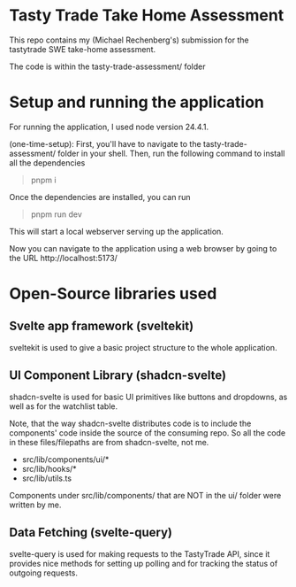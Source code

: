 # Tasty Trade Take Home Assessment 
This repo contains my (Michael Rechenberg's) submission for the tastytrade SWE take-home assessment.

The code is within the tasty-trade-assessment/ folder

# Setup and running the application

For running the application, I used node version 24.4.1.

(one-time-setup): First, you'll have to navigate to the tasty-trade-assessment/ folder in your shell.
Then, run the following command to install all the dependencies
> pnpm i

Once the dependencies are installed, you can run
> pnpm run dev

This will start a local webserver serving up the application.

Now you can navigate to the application using a web browser by going to the URL http://localhost:5173/

# Open-Source libraries used

## Svelte app framework (sveltekit)

sveltekit is used to give a basic project structure to the whole application.

## UI Component Library (shadcn-svelte)
shadcn-svelte is used for basic UI primitives like buttons and dropdowns, as well as for the watchlist table.

Note, that the way shadcn-svelte distributes code is to include the components' code inside the source of the consuming repo. So all the code in these files/filepaths are from shadcn-svelte, not me.
- src/lib/components/ui/*
- src/lib/hooks/*
- src/lib/utils.ts

Components under src/lib/components/ that are NOT in the ui/ folder were written by me.

## Data Fetching (svelte-query)
svelte-query is used for making requests to the TastyTrade API, since it provides nice methods for setting up polling and for tracking the status of outgoing requests.


